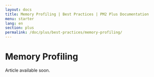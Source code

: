 ```yaml
---
layout: docs
title: Memory Profiling | Best Practices | PM2 Plus Documentation
menu: starter
lang: en
section: plus
permalink: /doc/plus/best-practices/memory-profiling/
---
```


# Memory Profiling

Article available soon.

<!-- Profiling files can also be downloaded and inspected later in the chrome development tool.

## Why Memory Profiling?

The Memory profiling is a tool that help you understand how memory is managed in your application. .

High level language like Javascript use garbage collector to free the unused memory. Sometimes, it is not obvious for the garbage collector that some memry can be

## Data Collection

How does Memory profiling work?


## Data Representation -->
